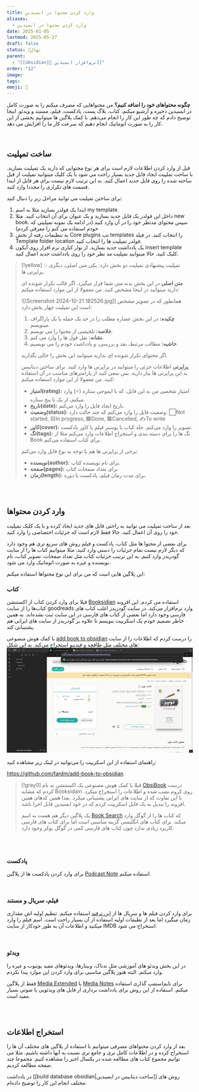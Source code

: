 ```yaml
---
title: وارد کردن محتوا در ابسیدین
aliases:
  - وارد کردن محتوا در ابسیدین
date: 2025-01-05
lastmod: 2025-05-27
draft: false
status: 🌱نهال
parent:
  - "[[obsidian|🔮 نرم‌افزار ابسیدین]]"
order: "12"
image: 
tags: 
emoji: 🌱
---
```

**چگونه محتواهای خود را اضافه کنیم؟**
من محتواهایی که مصرف میکنم را به صورت کامل در ابسیدین ذخیره و آرشیو میکنم. کتاب، بلاگ پست، پادکست، فیلم، مستند و ویدئو. اینجا توضیح دادم که چه طور این کار را انجام می‌دهم. با کمک پلاگین ها میتوانیم بخشی از این کار را به صورت اتوماتیک انجام دهیم که سرعت کار ما را افزایش می دهد.

<br/>

## ساخت تمپلیت

قبل از وارد کردن اطلاعات لازم است برای هر نوع محتوایی که دارید یک تمپلیت بسازید. با ساخت تملپیت ایجاد فایل جدید بسیار راحت می شود با یک کلیک میتوانید تمپلیت از قبل ساخته شده را روی فایل جدید اعمال کنید. به این ترتیب لازم نیست برای هر فایل از ابتدا قسمت های تکراری را مجددا وارد کنید.

برای ساختن تمپلیت می توانید مراحل زیر را دنبال کنید:
1. ابتدا یک فولدر بسازید مثلا به اسم my template.
2. داخل این فولدر یک فایل جدید بسازید و یک عنوان برای آن انتخاب کنید. مثلا new book. سپس محتوای مدنظر خود را در آن وارد کنید.(در ادامه یک نمونه تمپلیتی که خودم استفاده می کنم را معرفی کردم)
3. به تنظیمات رفته از بخش Core plugins تب templates را انتخاب کنید. در فیلد Template folder location فولدر تمپلیت ها را انتخاب کنید. 
4. یک یادداشت جدید بسازید. از نوار کناری نرم افزار روی آیکون insert template کلیک کنید. حالا میتوانید تمپلیت مد نظر خود را روی یادداشت جدید اعمال کنید.


> [!yellow] 💡 تمپلیت پیشنهادی
> تمپلیت دو بخش دارد: یکی متن اصلی، دیگری پراپرتی ها. 
> 
> **متن اصلی**
> در این بخش بدنه متن شما قرار میگیرد. اگر قالب تکرار شونده ای دارید میتوانید در اینجا مشخص کنید. من معمولا از این موارد استفاده میکنم:
> 
> ![[Screenshot 2024-10-21 182526.jpg]]
> همانطور که در تصویر مشخص است این تمپلیت چهار بخش دارد:
> 1. **چکیده:** در این بخش عصاره مطلب را در حد یک جمله یا یک پاراگراف مینویسم.
> 2. **خلاصه:** تلخیصی از محتوا را می نویسم.
> 3. **نشانه:** نقل قول ها را وارد می کنم.
> 4. **حاشیه:** مطالب مرتبط، نقد و بررسی، و یادداشت خودم را می نویسیم.
> 
> اگر محتوای تکرار شونده ای ندارید میتوانید این بخش را خالی بگذارید.
> <br/>
> 
> **پراپرتی**
> اطلاعات جزئی را میتوانید در پراپرتی ها وارد کنید. برای ساختن دیتابیس به این پراپرتی ها نیاز دارید. پس سعی کنید از پارامترهای مناسب در آن استفاده کنید. من معمولا از این موارد استفاده میکنم:
> - **امتیاز(rating):** امتیاز شخصی من به این فایل، که با ایموجی ستاره (⭐) وارد میکنم، از یک تا پنج ستاره.
> - **تاریخ(date):** تاریخ ایجاد فایل را وارد می‌کنم.
> - **وضعیت(status):** وضعیت فایل را وارد می‌کنم که چند حالت دارد: ⬜Not started, 🟨In progress, 🟩Done, 🟥Cancelled, ✍To write
> - **کاور(cover):** تصویر را وارد می‌کنم. جلد کتاب یا پوستر فیلم یا کاور پادکست.
> - **تگ(tags):** تگ ها را برای دسته بندی و استخراج اطلاعات وارد می‌کنم مثلا از Book برای کتاب استفاده می‌کنم.
> 
> برخی از پراپرتی ها هم با توجه به نوع فایل وارد می‌کنم:
> - **نویسنده(author):** برای نام نویسنده کتاب.
> - **صفحه(pages):** برای تعداد صفحات کتاب
> - **زمان(length):** برای مدت زمان فیلم، پادکست یا دوره.

<br/><br/>

## وارد کردن محتواها
بعد از ساخت تمپلیت می توانید به راحتی فایل های جدید ایجاد کرده و با یک کلیک تمپلیت خود را روی آن اعمال کنید. حالا فقط لازم است که جزئیات اختصاصی را وارد کنید.

برای بعضی از محتوا ها مثل کتاب، پادکست و فیلم روش های سریع تری هم وجود دارد که دیگر لازم نیست تمام جزئیات را دستی وارد کنید. مثلا میتوانیم کتاب ها را از سایت گودریدز وارد کنیم. به این ترتیب جزئیات کتاب مثل تعداد صفحات، تصویر کتاب، نام نویسنده و غیره به صورت اتوماتیک وارد می شود.

این پلاگین هایی است که من برای این نوع محتواها استفاده میکنم:

### کتاب
قبلا برای وارد کردن کتاب از اکستنشن [Booksidian](https://chromewebstore.google.com/detail/booksidian/aegbimnoohfodebkjojbabcfkinbjink?pli=1) استفاده می کردم. این افزونه کتاب‌ها را از سایت goodreads وارد نرم‌افزار می‌کند. در سایت گودریدز اغلب کتاب های فارسی وجود دارد اما بعضی از کتاب های فارسی در این سایت ثبت نشده‌اند. به همین خاطر تصمیم خودم یک اسکریپت بنویسم تا علاوه بر گودریدز از سایت های ایرانی هم پشتیبانی کند.

با کمک هوش منصوعی [add book to obsidian](https://github.com/fardm/add-book-to-obsidian) را درست کردم که اطلاعات را از سایت های مختلف مثل طاقچه و فیدیبو استخراج می‌کند. به این شکل:
![](https://github.com/fardm/add-book-to-obsidian/raw/main/addbookdemo.gif)

راهنمای استفاده از این اسکریپت را می‌توانید در لینک زیر مشاهده کنید:

https://github.com/fardm/add-book-to-obsidian

> [!gray0]
> قبلا با کمک هوش مصنوعی یک اکستنشن به نام  [ObsiBook](https://github.com/fardm/ObsiBook) درست کردم که مشابه Booksidain روی کروم نصب شده و اطلاعات را استخراج میکرد. با این تفاوت که از سایت های ایرانی پشتیبانی میکرد. بعدا همین کدهای همین افزونه را تبدیل به یک فایل اسکریپت کردم که در خود ابسیدین قابل اجرا باشد.
> 
> یک پلاگین دیگر هم هست به اسم [Book Search](https://github.com/anpigon/obsidian-book-search-plugin) که کتاب ها را از گوگل وارد میکند. برای کتاب های انگلیسی گزینه مناسبی است اما برای کتاب های فارسی کاربرد زیادی ندارد چون کتاب های فارسی کمی در گوگل بوکز وجود دارد.

<br/><br/>

### پادکست
برای وارد کردن پادکست ها از پلاگین [Podcast Note](https://github.com/marcjulianschwarz/obsidian-podcast-note)  استفاده میکنم.

<br/>

### فیلم، سریال و مستند
برای وارد کردن فیلم ها و سریال ها از [این ترفند](https://minimal.guide/guides/movie-database) استفاده میکنم. تنظیم اولیه اش مقداری زمان میگیرد اما بعد از تظیمات اولیه استفاده از آن بسیار راحت است. اسم فیلم را وارد میکنید و اطلاعات آن به طور خودکار از سایت IMDB استخراج می شود.

<br/>

### ویدئو
در این بخش ویدئو های آموزشی مثل تدتاک، وبینار‌ها، ویدئوهای مفید یوتیوب و غیره را وارد میکنم. البته هنوز پلاگین مناسبی برای وارد کردن این موارد پیدا نکردم.

فقط از پلاگین [Media Extended](https://github.com/PKM-er/media-extended) یا [Media Notes](https://github.com/jemstelos/obsidian-media-notes) برای تایم‌استمپ گذاری استفاده میکنم. استفاده از این روش برای یادداشت برداری از فایل های ویدئویی یا صوتی بسیار مفید است.

<br/><br/>

## استخراج اطلاعات
بعد از وارد کردن محتواهای مصرفی میتوانیم با استفاده از پلاگین های مختلف آن ها را استخراج کرده و در اطلاعات کامل تری و جامع تری نسبت به آنها داشته باشیم. مثلا می توانیم مجموع کتاب های مطالعه شده در یکسال اخیر را مشاهده کنیم. مجموعا چند صفحه مطالعه کردیم. 

در یادداشت [[build database obsidian|ساخت دیتابیس در ابسیدین]] روش های مختلف انجام این کار را توضیح داده‌ام.

